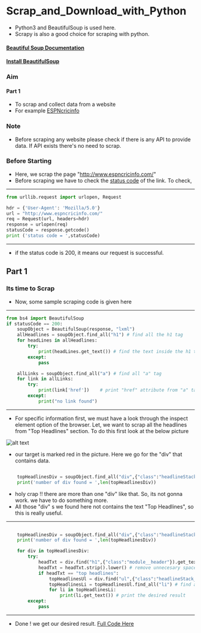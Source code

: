 # Scrap_and_Download_with_Python
* Python3 and BeautifulSoup is used here. 
* Scrapy is also a good choice for scraping with python.

#### [Beautiful Soup Documentation](https://www.crummy.com/software/BeautifulSoup/bs4/doc/#)
#### [Install BeautifulSoup](https://www.crummy.com/software/BeautifulSoup/bs4/doc/#installing-beautiful-soup)

### Aim
#### Part 1
* To scrap and collect data from a website
* For example [ESPNcricinfo](http://www.espncricinfo.com/) 

### Note 
* Before scraping any website please check if there is any API to provide data. If API exists there's no need to scrap.

### Before Starting
* Here, we scrap the page "http://www.espncricinfo.com/"
* Before scraping we have to check the [status code](https://www.w3.org/Protocols/rfc2616/rfc2616-sec10.html) of the link. To check,

***
```python
from urllib.request import urlopen, Request

hdr = {'User-Agent': 'Mozilla/5.0'}
url = "http://www.espncricinfo.com/"
req = Request(url, headers=hdr)
response = urlopen(req)
statusCode = response.getcode()
print ('status code = ',statusCode)
```
***

* if the status code is 200, it means our request is successful.

## Part 1
### Its time to Scrap
* Now, some sample scraping code is given here

***
```python
from bs4 import BeautifulSoup
if statusCode == 200:
    soupObject = BeautifulSoup(response, "lxml")
    allHeadlines = soupObject.find_all("h1") # find all the h1 tag
    for headLines in allHeadlines:
        try:
            print(headLines.get_text()) # find the text inside the h1 tag
        except:
            pass

    allLinks = soupObject.find_all("a") # find all "a" tag
    for link in allLinks:
        try:
            print(link['href'])    # print "href" attribute from "a" tag
        except:
            print("no link found")

```
***

* For specific information first, we must have a look through the inspect element option of the browser. Let, we want to scrap all the headlines from "Top Headlines" section. To do this first look at the below picture 

![alt text][logo]

* our target is marked red in the picture. Here we go for the "div" that contains data.

```python

    topHeadlinesDiv = soupObject.find_all("div",{"class":"headlineStack"})
    print('number of div found = ',len(topHeadlinesDiv))

```
* holy crap !! there are more than one "div" like that. So, its not gonna work. we have to do something more.
* All those "div" s we found here not contains the text "Top Headlines", so this is really useful.

***
```python

    topHeadlinesDiv = soupObject.find_all("div",{"class":"headlineStack"})
    print('number of div found = ',len(topHeadlinesDiv))

    for div in topHeadlinesDiv:
        try:
            headTxt = div.find("h1",{"class":"module__header"}).get_text()
            headTxt = headTxt.strip().lower() # remove unnecesary space and convert text to lower case to match easily
            if headTxt == "top headlines":
                topHeadlinesUl = div.find("ul",{"class":"headlineStack__list"}) # find the specific "ul" tag that contains data
                topHeadlinesLi = topHeadlinesUl.find_all("li") # find all the "li" tag inside the "ul" tag
                for li in topHeadlinesLi:
                    print(li.get_text()) # print the desired result
        except:
            pass

```
***

* Done ! we get our desired result. [Full Code Here](https://github.com/Shayokh144/Scrap_and_Download_with_Python/blob/master/TopHeadlines.py)

[logo]: https://github.com/Shayokh144/Scrap_and_Download_with_Python/blob/master/TopHeadlinesEdited.png 

